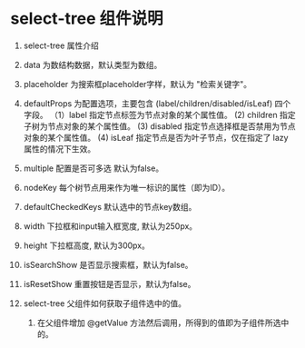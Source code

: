 # select-tree 组件说明 

1. select-tree 属性介绍
   
  1. data 为数结构数据，默认类型为数组。
  2. placeholder 为搜索框placeholder字样，默认为 "检索关键字"。
  3. defaultProps 为配置选项，主要包含 (label/children/disabled/isLeaf) 四个字段。
     （1）label 指定节点标签为节点对象的某个属性值。
      (2) children 指定子树为节点对象的某个属性值。
      (3) disabled 指定节点选择框是否禁用为节点对象的某个属性值。
      (4) isLeaf 指定节点是否为叶子节点，仅在指定了 lazy 属性的情况下生效。
  4. multiple 配置是否可多选 默认为false。
  5. nodeKey 每个树节点用来作为唯一标识的属性（即为ID）。
  6. defaultCheckedKeys 默认选中的节点key数组。
  7. width 下拉框和input输入框宽度, 默认为250px。
  8. height 下拉框高度, 默认为300px。
  9. isSearchShow 是否显示搜索框，默认为false。
  10. isResetShow 重置按钮是否显示，默认为false。

2. select-tree 父组件如何获取子组件选中的值。
   
   1. 在父组件增加 @getValue 方法然后调用，所得到的值即为子组件所选中的。   